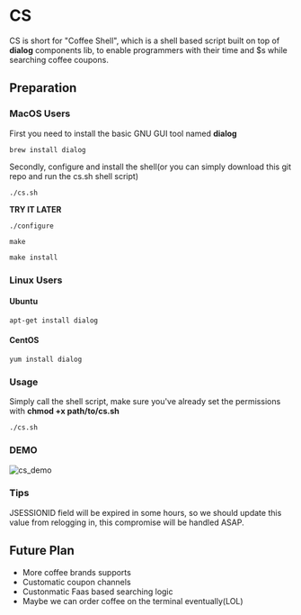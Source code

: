 # CS
CS is short for "Coffee Shell", which is a shell based script built on top of **dialog** components lib, to enable programmers with their time and $s while searching coffee coupons.

## Preparation

### MacOS Users

First you need to install the basic GNU GUI tool named **dialog**
```shell
brew install dialog
```

Secondly, configure and install the shell(or you can simply download this git repo and run the cs.sh shell script)
```shell
./cs.sh
```

**TRY IT LATER**
```shell
./configure

make

make install
```


### Linux Users
#### Ubuntu
```shell
apt-get install dialog
```

#### CentOS
```shell
yum install dialog
```


### Usage
Simply call the shell script, make sure you've already set the permissions with **chmod +x path/to/cs.sh**
```shell
./cs.sh
```


### DEMO
![cs_demo](https://i.loli.net/2019/06/08/5cfa8ed46502968961.gif)

### Tips
JSESSIONID field will be expired in some hours, so we should update this value from relogging in, this compromise will be handled ASAP.

## Future Plan
+ More coffee brands supports
+ Customatic coupon channels
+ Custonmatic Faas based searching logic
+ Maybe we can order coffee on the terminal eventually(LOL)